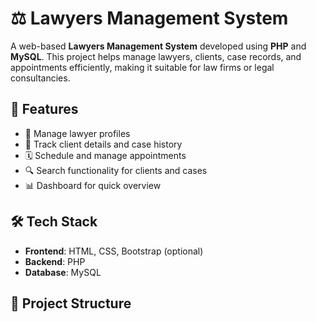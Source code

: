 # ⚖️ Lawyers Management System

A web-based **Lawyers Management System** developed using **PHP** and **MySQL**. This project helps manage lawyers, clients, case records, and appointments efficiently, making it suitable for law firms or legal consultancies.

## 📌 Features

- 👤 Manage lawyer profiles
- 📁 Track client details and case history
- 🗓️ Schedule and manage appointments
- 🔍 Search functionality for clients and cases
- 📊 Dashboard for quick overview

## 🛠️ Tech Stack

- **Frontend**: HTML, CSS, Bootstrap (optional)
- **Backend**: PHP
- **Database**: MySQL

## 📁 Project Structure
